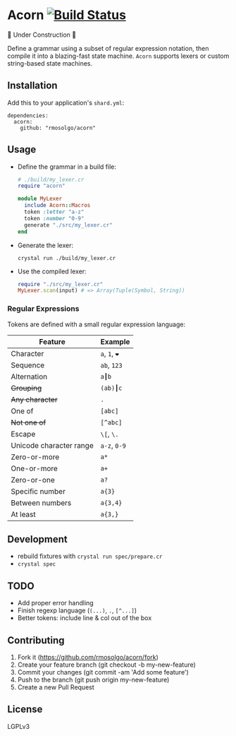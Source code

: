 # Acorn [![Build Status](https://travis-ci.org/rmosolgo/acorn.svg?branch=master)](https://travis-ci.org/rmosolgo/acorn)

🚧 Under Construction 👷

Define a grammar using a subset of regular expression notation, then compile it into a blazing-fast state machine. `Acorn` supports lexers or custom string-based state machines.

## Installation

Add this to your application's `shard.yml`:

```
dependencies:
  acorn:
    github: "rmosolgo/acorn"
```

## Usage

- Define the grammar in a build file:

  ```ruby
  # ./build/my_lexer.cr
  require "acorn"

  module MyLexer
    include Acorn::Macros
    token :letter "a-z"
    token :number "0-9"
    generate "./src/my_lexer.cr"
  end
  ```

- Generate the lexer:

  ```
  crystal run ./build/my_lexer.cr
  ```

- Use the compiled lexer:   

  ```ruby
  require "./src/my_lexer.cr"
  MyLexer.scan(input) # => Array(Tuple(Symbol, String))
  ```

### Regular Expressions

Tokens are defined with a small regular expression language:

Feature | Example
---|---
Character| `a`, `1`, `❤️`
Sequence |`ab`, `123`
Alternation | `a┃b`
~~Grouping~~ | `(ab)┃c`
~~Any character~~ | `.`
One of | `[abc]`
~~Not one of~~ | `[^abc]`
Escape | `\[`, `\.`
Unicode character range | `a-z`, `0-9`
Zero-or-more | `a*`  
One-or-more | `a+`
Zero-or-one | `a?`
Specific number | `a{3}`
Between numbers | `a{3,4}`
At least | `a{3,}`

## Development

- rebuild fixtures with `crystal run spec/prepare.cr`
- `crystal spec`

## TODO

- Add proper error handling
- Finish regexp language (`(...)`, `.`, `[^...]`)
- Better tokens: include line & col out of the box

## Contributing

1. Fork it (https://github.com/rmosolgo/acorn/fork)
2. Create your feature branch (git checkout -b my-new-feature)
3. Commit your changes (git commit -am 'Add some feature')
4. Push to the branch (git push origin my-new-feature)
5. Create a new Pull Request

## License

LGPLv3
